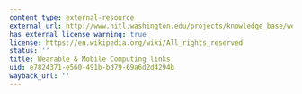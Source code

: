 ```yaml
---
content_type: external-resource
external_url: http://www.hitl.washington.edu/projects/knowledge_base/wearable.html
has_external_license_warning: true
license: https://en.wikipedia.org/wiki/All_rights_reserved
status: ''
title: Wearable & Mobile Computing links
uid: e7824371-e560-491b-bd79-69a6d2d4294b
wayback_url: ''
---
```

